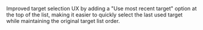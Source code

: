 Improved target selection UX by adding a "Use most recent target" option at the top of the list, making it easier to quickly select the last used target while maintaining the original target list order. 